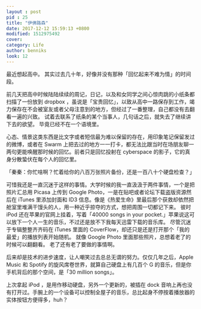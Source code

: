 ```yaml
---
layout : post
pid : 25
title: "伊佛路森"
date: 2017-12-12 15:59:13 +0800
modified: 1512975492
cover: 
category: Life
author: benniks
look: 12
---
```

最近想起高中。
其实过去几十年，好像并没有那种「回忆起来不难为情」的时间段。

前几天把高中时候陆陆续续的周记，日记，以及和女同学之间心惊肉跳的小纸条都扫描了一份放到 dropbox ，虽说是「宝贵回忆」，以致从高中一路保存到工作，竭力保存在不会被室友或者父母注意到的地方，但经过了一番整理，自己都没有去翻看一遍的兴致。
试着去联系了纸条的某个当事人，几句话之后，就失去了继续讲下去的欲望。
毕竟已经不在一个语境里。

心态、情景这类东西是比文字或者短信最为难以保留的存在，用印象笔记保留发过的微博，或者在 Swarm 上把去过的地方一一打卡，都无法比跟当时在场朋友聊一两句更能唤醒那时候的回忆。前者只是回忆投射在 cyberspace 的影子，它的真身分散蛰伏在每个人的回忆里。

「秦秦：你忙啥啊？忙着给你的八百万张照片备份，还是一百八十个硬盘检查？」

可惜我还是一直沉迷于这样的事情。大学时候的我一直汲汲于两件事情，一个是把照片汇总用 Picasa 上传到 Google Photo，一是在贴吧或者论坛下载盗版资源然后在 iTunes 里添加封面和 ID3 信息。像是《热爱生命》里最后那个获救却依然把舱室里堆满干馒头的人，用一种近乎掠夺的方式，想把周围一切都记下来。
彼时 iPod 还在苹果的官网上挂着，写着「40000 songs in your pocket.」苹果说这可以放下一个人一生的音乐，不过还是放不下我每天迅雷下载的音乐库。
尽管沉迷于专辑整整齐齐码在 iTunes 里面的 CoverFlow，却还只是还是打开那个「我的最爱」的播放列表开始随机。
就像 Google Photo 里面那些照片，总想着老了的时候可以翻翻看。
老了还有老了要做的事情啊。

后来却是技术的进步速度，让人嘲笑过去总总无谓的努力。仅仅几年之后，Apple Music 和 Spotify 的旋风席卷世界，就算自己硬盘上有几百个 G 的音乐，但是你手机背后的那个空间，是「30 million songs」。

上次拿起 iPod ，是用作移动硬盘，另外一个更新的，被插在 dock 音响上再也没有打开过。手腕上的一个设备可以控制全屋子的音乐，总比起身不停按着播放器的实体按钮方便得多，huh？

